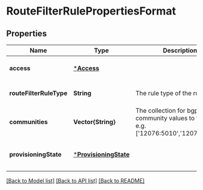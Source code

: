 # RouteFilterRulePropertiesFormat


## Properties
Name | Type | Description | Notes
------------ | ------------- | ------------- | -------------
**access** | [***Access**](Access.md) |  | [default to nothing]
**routeFilterRuleType** | **String** | The rule type of the rule. | [default to nothing]
**communities** | **Vector{String}** | The collection for bgp community values to filter on. e.g. [&#39;12076:5010&#39;,&#39;12076:5020&#39;]. | [default to nothing]
**provisioningState** | [***ProvisioningState**](ProvisioningState.md) |  | [optional] [default to nothing]


[[Back to Model list]](../README.md#models) [[Back to API list]](../README.md#api-endpoints) [[Back to README]](../README.md)


